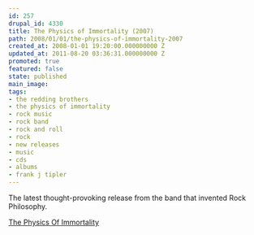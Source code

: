 ```yaml
---
id: 257
drupal_id: 4330
title: The Physics of Immortality (2007)
path: 2008/01/01/the-physics-of-immortality-2007
created_at: 2008-01-01 19:20:00.000000000 Z
updated_at: 2011-08-20 03:36:31.000000000 Z
promoted: true
featured: false
state: published
main_image: 
tags:
- the redding brothers
- the physics of immortality
- rock music
- rock band
- rock and roll
- rock
- new releases
- music
- cds
- albums
- frank j tipler
---
```

The latest thought-provoking release from the band that invented Rock Philosophy.

<a href="http://physicsofimmortality.com/">The Physics Of Immortality</a>
